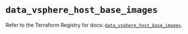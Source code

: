 # `data_vsphere_host_base_images`

Refer to the Terraform Registry for docs: [`data_vsphere_host_base_images`](https://registry.terraform.io/providers/hashicorp/vsphere/2.8.2/docs/data-sources/host_base_images).
